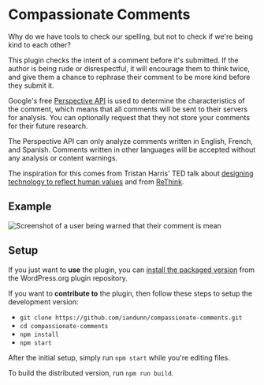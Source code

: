 # Compassionate Comments

Why do we have tools to check our spelling, but not to check if we're being kind to each other?

This plugin checks the intent of a comment before it's submitted. If the author is being rude or disrespectful, it will encourage them to think twice, and give them a chance to rephrase their comment to be more kind before they submit it.

Google's free [Perspective API](https://www.perspectiveapi.com/) is used to determine the characteristics of the comment, which means that all comments will be sent to their servers for analysis. You can optionally request that they not store your comments for their future research.

The Perspective API can only analyze comments written in English, French, and Spanish. Comments written in other languages will be accepted without any analysis or content warnings.

The inspiration for this comes from Tristan Harris' TED talk about [designing technology to reflect human values](https://www.youtube.com/watch?v=D55ctBYF3AY) and from [ReThink](http://www.rethinkwords.com/).

## Example

![Screenshot of a user being warned that their comment is mean](https://ps.w.org/compassionate-comments/assets/screenshot-1.png)

## Setup

If you just want to **use** the plugin, you can [install the packaged version](https://wordpress.org/plugins/compassionate-comments/) from the WordPress.org plugin repository.

If you want to **contribute to** the plugin, then follow these steps to setup the development version:

* `git clone https://github.com/iandunn/compassionate-comments.git`
* `cd compassionate-comments`
* `npm install`
* `npm start`

After the initial setup, simply run `npm start` while you're editing files.

To build the distributed version, run `npm run build`.
